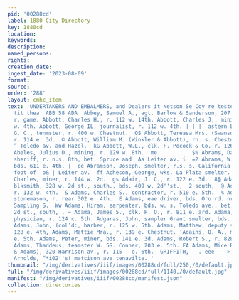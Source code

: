 ```yaml
---
pid: '00288cd'
label: 1880 City Directory
key: 1880cd
location: 
keywords: 
description: 
named_persons: 
rights: 
creation_date: 
ingest_date: '2023-08-09'
format: 
source: 
order: '288'
layout: cmhc_item
text: 'UNDERTAKERS AND EMBALMERS, and Dealers it Netson Se Coy re teste ten nt tote
  tit thea  ABB 58 ADA  Abbey, Samuel A., agt. Barlow & Sanderson, 207 w. Chestnut,
  r. game. Abbott, Charles H., r. 112 w. 14th. Abbott, Charles J,, mining, r. 112
  w. 4th. Abbott, George IL, journalist, r. 112 w. 4th. | | |  astern Lumber,  eeta.  Abbott,
  G. C., tenmster, r. 400 w. Chestnut.  QS Abbott, Tereasa Mrs. (Swanson & Abbott),
  r. 114 e. 3d.  © Abbott, William M. (Winkler & Abbott), rn. s. Chestnut, bet. |
  ” Toledo av. and Hazel.  kG Abbott, W.L., clk. F. Pocock & Co. r. 126 w. 24.  28
  Abeles, Julius D., mining, r. 129 w. 8th.  me           $% Abrams, Davia A., deputy
  sheriff, r. n.s. 8th, bet. Spruce and  Aa Leiter av. i  =2 Abrams, W., carpenter,
  bds. 611 e. 4th. |  ce Abramson, Joseph, smelter, r.s. s. California Gulch, opp.
  foot of  o& | Leiter av.  ff Acheson, George, wks. La Plata smelter.  aA Ackroyd,
  Charles, miner, r. 144 w. 2d.  gs Adair, J. C., r. 122 e. 3d.  8§ Adam, Charles,
  blksmith, 328 w. 2d st., south., bds. 409 w. 2d''st.,  2 south,  @ Adams, Carrie,
  r. 132 w. 4th.  & Adams, Charles S., contractor, r. 510 e. 5th.  % Adams, David,
  stonemason, r. rear 302 e. 4th.  E Adams, eae driver, bds. Oro rd. nr. Lake Co.
  Sampling S.  Ww Adams, Hiram, earpenter, bds, w. s. Toledo ave., bet. Chestnut and
  2d st., south, . ~ Adama, James 5., clk. P. O., r. 811 e. ard. Adama, Jennie Mrs.,
  physician, r. 124 ¢. 5th. Adgaras, John, sampler Grant smelter, bds. 329 w. Chestnut.
  Adams, John, (col’d:, barber, r. 125 w. 5th. Adams, Matthew, deputy sheriff, r.
  128 e. 4th, Adams, Mattie Mra., r. 139 e. Chestnut. ‘Adains, O. A., miner, r. 726
  e. 5th. Adams, Peter, miner, bds. 141 e. 3d. Adams, Robert S., r. 8284 w. 2d. -
  Adams, Thaddeus, teamster W. 5S. Conner, 203 e. 5th. FA Adams, Mice R., (Ferrie
  & Adams), 320 Harrison av., r. 115 - e. 6th.  GRIFFITH,  —. eee —— > o Abadia &
  Arnolds, “*i02''s! matcison ave tenavilte. '
thumbnail: "/img/derivatives/iiif/images/00288cd/full/250,/0/default.jpg"
full: "/img/derivatives/iiif/images/00288cd/full/1140,/0/default.jpg"
manifest: "/img/derivatives/iiif/00288cd/manifest.json"
collection: directories
---
```

